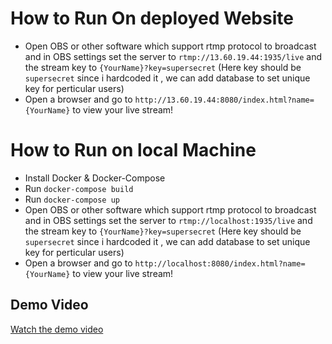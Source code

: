 # How to Run On deployed Website

- Open OBS or other software which support rtmp protocol to broadcast and in OBS settings set the server to `rtmp://13.60.19.44:1935/live` and the stream key to `{YourName}?key=supersecret` (Here key should be `supersecret` since i hardcoded it , we can add database to set unique key for perticular users)
- Open a browser and go to `http://13.60.19.44:8080/index.html?name={YourName}` to view your live stream!

# How to Run on local Machine

- Install Docker & Docker-Compose
- Run `docker-compose build`
- Run `docker-compose up`
- Open OBS or other software which support rtmp protocol to broadcast and in OBS settings set the server to `rtmp://localhost:1935/live` and the stream key to `{YourName}?key=supersecret` (Here key should be `supersecret` since i hardcoded it , we can add database to set unique key for perticular users)
- Open a browser and go to `http://localhost:8080/index.html?name={YourName}` to view your live stream!

## Demo Video
[Watch the demo video](https://drive.google.com/file/d/1DEZUJuIlmY44V_3aqrWSudzR9JHHJrxR/view)
